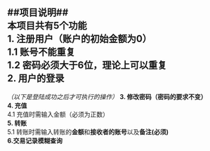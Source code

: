 ##项目说明##  
**本项目共有5个功能**  
**1. 注册用户（账户的初始金额为0）**  
1.1 账号不能重复  
1.2 密码必须大于6位，理论上可以重复  
**2. 用户的登录**  
-----
*（以下是登陆成功之后才可执行的操作）*
**3. 修改密码（密码的要求不变）**  
**4. 充值**  
4.1 充值时需输入金额（必须为正数）  
**5. 转账**  
5.1 转账时需输入转账的**金额**和**接收者的账号**以及**备注(必须)**  
**6.交易记录模糊查询**
